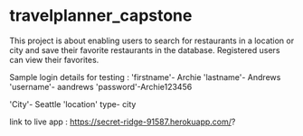 # travelplanner_capstone
This project is about enabling users to search for restaurants in a location or city and
save their favorite restaurants in the database. Registered users can view their favorites.

Sample login details for testing : 
  'firstname'- Archie
  'lastname'- Andrews
  'username'- aandrews
  'password'-Archie123456
  
  
  'City'- Seattle
  'location' type- city
  
  link to live app : https://secret-ridge-91587.herokuapp.com/?
 
